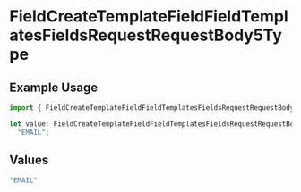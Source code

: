 # FieldCreateTemplateFieldFieldTemplatesFieldsRequestRequestBody5Type

## Example Usage

```typescript
import { FieldCreateTemplateFieldFieldTemplatesFieldsRequestRequestBody5Type } from "@documenso/sdk-typescript/models/operations";

let value: FieldCreateTemplateFieldFieldTemplatesFieldsRequestRequestBody5Type =
  "EMAIL";
```

## Values

```typescript
"EMAIL"
```